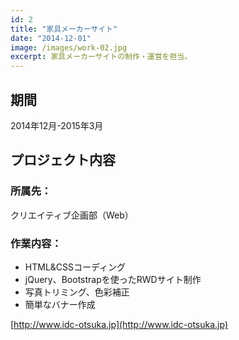 ```yaml
---
id: 2
title: "家具メーカーサイト"
date: "2014-12-01"
image: /images/work-02.jpg
excerpt: 家具メーカーサイトの制作・運営を担当。
---
```


## 期間
2014年12月-2015年3月

## プロジェクト内容
### 所属先：
クリエイティブ企画部（Web）
### 作業内容：
- HTML&CSSコーディング
- jQuery、Bootstrapを使ったRWDサイト制作
- 写真トリミング、色彩補正
- 簡単なバナー作成


[http://www.idc-otsuka.jp](http://www.idc-otsuka.jp)
